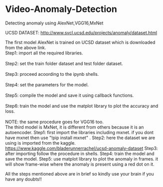 # Video-Anomaly-Detection
Detecting anomaly using AlexNet,VGG16,MxNet

UCSD DATASET: http://www.svcl.ucsd.edu/projects/anomaly/dataset.html

The first model AlexNet is trained on UCSD dataset which is downloaded from the above link.
<br>
Step1: import all the required libraries.
</br>
<br>
Step2: set the train folder dataset and test folder dataset.
</br>
<br>
Step3: proceed acoording to the ipynb shells.
</br>
<br>
Step4: set the parameters for the model.
</br>
<br>
Step5: compile the model and save it using callback functions.
</br>
<br>
Step6: train the model and use the matplot library to plot the accuracy and loss.
</br>
<br>
NOTE: the same procedure goes for VGG16 too.
</br>
The third model is MxNet, it is different from others because it is an autoencoder.
Step1: first import the libraries including mxnet. if you dont have mxnet then use "!pip install mxnet" .
Step2: here the dataset we are using is imported from the kaggle. https://www.kaggle.com/bladerunnerrachel/ucsd-anomaly-dataset
Step3: after importing follow the procedure in shells.
Step4: train the model and save the model.
Step5: use matplot library to plot the anomaly in frames. it will show frame-wise where the anomaly is present using a red dot on it.

All the steps mentioned above are in brief so kindly use your brain if you have any doubts!!
